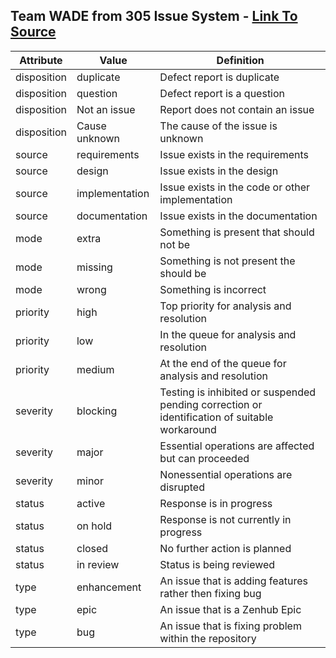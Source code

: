 
## Team WADE from 305 Issue System - [Link To Source](https://github.com/KevinKelly25/LearnSQL/wiki/Issue-Label-Meaning---Draft)

| Attribute   | Value          | Definition                                                                                    |
|-------------|----------------|------------------------------------------------------------------|
| disposition | duplicate      | Defect report is duplicate                                                                    |
| disposition | question       | Defect report is a question                                                                   |
| disposition | Not an issue   | Report does not contain an issue                                                              |
| disposition | Cause unknown  | The cause of the issue is unknown                                                             |
| source      | requirements   | Issue exists in the requirements                                                              |
| source      | design         | Issue exists in the design                                                                    |
| source      | implementation | Issue exists in the code or other implementation                                              |
| source      | documentation  | Issue exists in the documentation                                                             |
| mode        | extra          | Something is present that should not be                                                       |
| mode        | missing        | Something is not present the should be                                                        |
| mode        | wrong          | Something is incorrect                                                                        |
| priority    | high           | Top priority for analysis and resolution                                                      |
| priority    | low            | In the queue for analysis and resolution                                                      |
| priority    | medium         | At the end of the queue for analysis and resolution                                           |
| severity    | blocking       | Testing is inhibited or suspended pending correction or identification of suitable workaround 
| severity    | major          | Essential operations are affected but can proceeded                                           |
| severity    | minor          | Nonessential operations are disrupted                                                         |
| status      | active         | Response is in progress                                                                       |
| status      | on hold        | Response is not currently in progress                                                         |
| status      | closed         | No further action is planned   
| status      | in review      | Status is being reviewed                                                        
| type        | enhancement    | An issue that is adding features rather then fixing bug                                                                                              
| type        | epic           | An issue that is a Zenhub Epic                                                                                             
| type        | bug            | An issue that is fixing problem within the repository                                                                                               